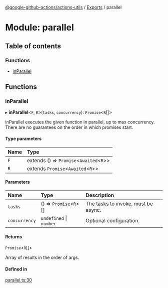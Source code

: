 [@google-github-actions/actions-utils](../README.md) / [Exports](../modules.md) / parallel

# Module: parallel

## Table of contents

### Functions

- [inParallel](parallel.md#inparallel)

## Functions

### inParallel

▸ **inParallel**\<`F`, `R`\>(`tasks`, `concurrency`): `Promise`\<`R`[]\>

inParallel executes the given function in parallel, up to max concurrency.
There are no guarantees on the order in which promises start.

#### Type parameters

| Name | Type |
| :------ | :------ |
| `F` | extends () => `Promise`\<`Awaited`\<`R`\>\> |
| `R` | extends `Promise`\<`Awaited`\<`R`\>\> |

#### Parameters

| Name | Type | Description |
| :------ | :------ | :------ |
| `tasks` | () => `Promise`\<`R`\>[] | The tasks to invoke, must be async. |
| `concurrency` | `undefined` \| `number` | Optional configuration. |

#### Returns

`Promise`\<`R`[]\>

Array of results in the order of args.

#### Defined in

[parallel.ts:30](https://github.com/google-github-actions/actions-utils/blob/main/src/parallel.ts#L30)
